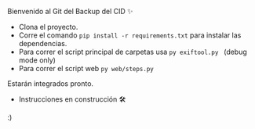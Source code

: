 Bienvenido al Git del Backup del CID ✨

- Clona el proyecto.
- Corre el comando ``` pip install -r requirements.txt ``` para instalar las dependencias.
- Para correr el script principal de carpetas usa ``` py exiftool.py  ``` (debug mode only)
- Para correr el script web ``` py web/steps.py ```

Estarán integrados pronto.

- Instrucciones en construcción 🛠

:)
